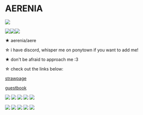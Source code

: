 # AERENIA

<img src="https://64.media.tumblr.com/a9364b0192af7b03bc4dcdbd0b84043e/c0a50ad4e7df1325-44/s400x600/27f2a93bd0b3b53643b9e472d9a5de2d3c71b176.png"> 

<img src="https://64.media.tumblr.com/10d646958b1ba14524223b9d70f1b2fc/tumblr_inline_pdzckeMXfs1v11djx_500.gif"><img src="https://64.media.tumblr.com/774378bac387db163bc8bdacabb6ce10/tumblr_inline_pdytsmQ0Vp1v11djx_500.gif"><img src="https://64.media.tumblr.com/135495175a6b59c79ccf034bbf51b367/tumblr_inline_pdzdeodrwF1v11djx_500.gif">

★ aerenia/aere

☆ i have discord, whisper me on ponytown if you want to add me!

★ don't be afraid to approach me :3

☆ check out the links below:

[strawpage](https://aere.straw.page/) 

[guestbook](https://aere.123guestbook.com/)

<img src="https://64.media.tumblr.com/b3867a8cf2b31bbcfc219f3394d09029/509dca664f2eb5e4-e7/s100x200/0dc1569ad5e1d8a52125c2243f699bcdfeae407b.pnj"> <img src="https://64.media.tumblr.com/2e4783e65e9a29280e6c43155492b18a/b598b7fada21f160-3e/s250x400/59d37781d3fd5da754c092a56e59241488da88e2.gifv">
<img src="https://64.media.tumblr.com/9d51e9710d24283290d83c095614f818/4ef471641708b1ce-c2/s100x200/000eb5c53ff50c54fbfee89c67fa2a5462ef09a8.gifv">
<img src="https://64.media.tumblr.com/2451284035c239089d7936c4801eb1c4/df12587d2ffc0449-5e/s100x200/1f0a4bf886d6b1f5323c660c137a643f20d618d4.png">
<img src="https://koinuko.pink/mygraphics/stamps/meguca.png">

<img src="https://koinuko.pink/mygraphics/stamps/rinlen.gif"> <img src="https://images-wixmp-ed30a86b8c4ca887773594c2.wixmp.com/f/9191ea54-6696-41fb-8c0b-30a0ef9c640c/dbbvoab-1ed0325c-767d-4322-bdf4-41e92c414f34.png/v1/fill/w_99,h_55/personality_stamp___infp_by_onemagicalrose_dbbvoab-fullview.png?token=eyJ0eXAiOiJKV1QiLCJhbGciOiJIUzI1NiJ9.eyJzdWIiOiJ1cm46YXBwOjdlMGQxODg5ODIyNjQzNzNhNWYwZDQxNWVhMGQyNmUwIiwiaXNzIjoidXJuOmFwcDo3ZTBkMTg4OTgyMjY0MzczYTVmMGQ0MTVlYTBkMjZlMCIsIm9iaiI6W1t7ImhlaWdodCI6Ijw9NTUiLCJwYXRoIjoiXC9mXC85MTkxZWE1NC02Njk2LTQxZmItOGMwYi0zMGEwZWY5YzY0MGNcL2RiYnZvYWItMWVkMDMyNWMtNzY3ZC00MzIyLWJkZjQtNDFlOTJjNDE0ZjM0LnBuZyIsIndpZHRoIjoiPD05OSJ9XV0sImF1ZCI6WyJ1cm46c2VydmljZTppbWFnZS5vcGVyYXRpb25zIl19.K1-AogFj51_ocxrYlGvUlQiaFClOoFz2Bz_qMIJGeqI">
<img src="https://64.media.tumblr.com/bd5360105b89ec6156457156cbdb9fed/d79b386dd434d7d8-06/s100x200/e76b5312f3a7a0647079201ed1314b695e51c7e1.pnj">
<img src="https://64.media.tumblr.com/e37e86308c2b7b58687a5af743081a65/a45f1f281c342d3f-88/s100x200/e0dee2f7efba60774a9b8cb6a92c02ef4cfe9e34.pnj">
<img src="https://64.media.tumblr.com/85f6b3f0851e8481cdada0bb5bd36e0e/e409f9f57c8c775c-06/s100x200/1a0c4a593e3679bdb8116e38226fa6a96967c88b.gifv">
